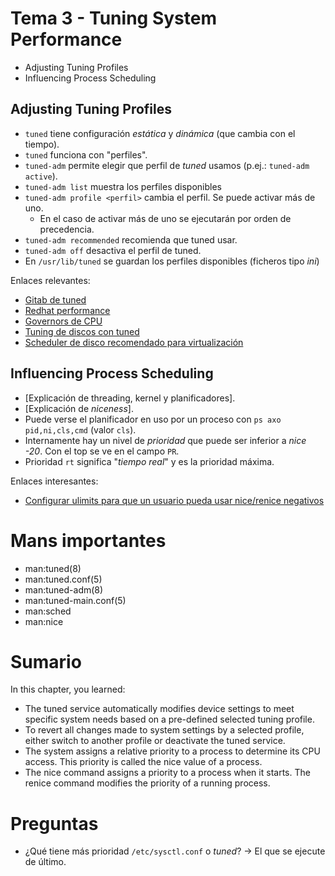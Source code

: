 # Tema 3 - Tuning System Performance

- Adjusting Tuning Profiles
- Influencing Process Scheduling

## Adjusting Tuning Profiles

- `tuned` tiene configuración _estática_ y _dinámica_ (que cambia con el tiempo).
- `tuned` funciona con "perfiles".
- `tuned-adm` permite elegir que perfil de _tuned_ usamos (p.ej.: `tuned-adm active`).
- `tuned-adm list` muestra los perfiles disponibles
- `tuned-adm profile <perfil>` cambia el perfil. Se puede activar más de uno.
    - En el caso de activar más de uno se ejecutarán por orden de precedencia.
- `tuned-adm recommended` recomienda que tuned usar.
- `tuned-adm off` desactiva el perfil de tuned.
- En `/usr/lib/tuned` se guardan los perfiles disponibles (ficheros tipo _ini_)

Enlaces relevantes:

- [Gitab de tuned](https://github.com/redhat-performance/tuned)
- [Redhat performance](https://github.com/redhat-performance/tuned)
- [Governors de CPU](https://www.kernel.org/doc/Documentation/cpu-freq/governors.txt)
- [Tuning de discos con tuned](https://cromwell-intl.com/open-source/performance-tuning/disks.html)
- [Scheduler de disco recomendado para virtualización](https://access.redhat.com/solutions/5427)

## Influencing Process Scheduling

- \[Explicación de threading, kernel y planificadores\].
- \[Explicación de _niceness_\].
- Puede verse el planificador en uso por un proceso con `ps axo pid,ni,cls,cmd` (valor `cls`).
- Internamente hay un nivel de _prioridad_ que puede ser inferior a _nice -20_. Con el top se ve en el campo `PR`.
- Prioridad `rt` significa "_tiempo real_" y es la prioridad máxima.

Enlaces interesantes:

- [Configurar ulimits para que un usuario pueda usar nice/renice negativos](https://access.redhat.com/solutions/61334)

# Mans importantes

- man:tuned(8)
- man:tuned.conf(5)
- man:tuned-adm(8)
- man:tuned-main.conf(5)
- man:sched
- man:nice

# Sumario

In this chapter, you learned:

- The tuned service automatically modifies device settings to meet specific system needs based on a pre-defined selected tuning profile.
- To revert all changes made to system settings by a selected profile, either switch to another profile or deactivate the tuned service.
- The system assigns a relative priority to a process to determine its CPU access. This priority is called the nice value of a process.
- The nice command assigns a priority to a process when it starts. The renice command modifies the priority of a running process.

# Preguntas

- ¿Qué tiene más prioridad `/etc/sysctl.conf` o _tuned_? -> El que se ejecute de último.
